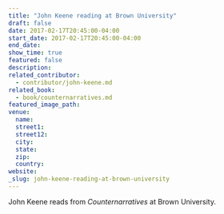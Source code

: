 ```yaml
---
title: "John Keene reading at Brown University"
draft: false
date: 2017-02-17T20:45:00-04:00
start_date: 2017-02-17T20:45:00-04:00
end_date:
show_time: true
featured: false
description:
related_contributor:
  - contributor/john-keene.md
related_book:
  - book/counternarratives.md
featured_image_path:
venue:
  name:
  street1:
  street12:
  city:
  state:
  zip:
  country:
website:
_slug: john-keene-reading-at-brown-university
---
```


John Keene reads from _Counternarratives_ at Brown University.

